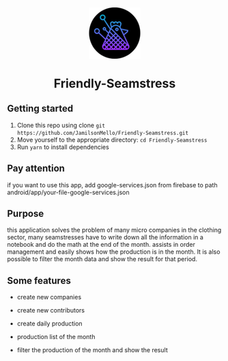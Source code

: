  <h1 align="center">
<br>
  <img src="./src/assets/logo.png" alt="Seamstress"  width="120"/>
<br>
<br>
Friendly-Seamstress
</h1>

## Getting started

1. Clone this repo using clone `git https://github.com/JamilsonMello/Friendly-Seamstress.git`
2. Move yourself to the appropriate directory: `cd Friendly-Seamstress`<br />
3. Run `yarn` to install dependencies<br />

<h2>Pay attention</h2>

<p>if you want to use this app, add google-services.json from firebase to path android/app/your-file-google-services.json</p>

<h2>Purpose</h2>

<p>this application solves the problem of many micro companies in the clothing sector, many seamstresses have to write down all the information in a notebook and do the math at the end of the month. assists in order management and easily shows how the production is in the month. It is also possible to filter the month data and show the result for that period.</p>

<h2>Some features</h2>

- <p>create new companies</p>
- <p>create new contributors</p>
- <p>create daily production</p>
- <p>production list of the month</p>
- <p>filter the production of the month and show the result</p>
